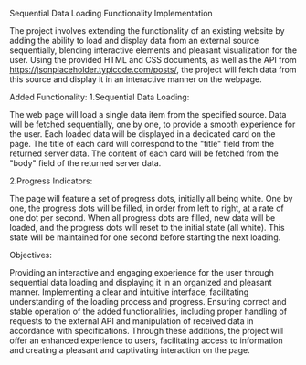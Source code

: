 Sequential Data Loading Functionality Implementation


The project involves extending the functionality of an existing website by adding the ability to load and display data from an external source sequentially, blending interactive elements and pleasant visualization for the user. Using the provided HTML and CSS documents, as well as the API from https://jsonplaceholder.typicode.com/posts/, the project will fetch data from this source and display it in an interactive manner on the webpage.

Added Functionality:
1.Sequential Data Loading:

The web page will load a single data item from the specified source.
Data will be fetched sequentially, one by one, to provide a smooth experience for the user.
Each loaded data will be displayed in a dedicated card on the page.
The title of each card will correspond to the "title" field from the returned server data.
The content of each card will be fetched from the "body" field of the returned server data.

2.Progress Indicators:

The page will feature a set of progress dots, initially all being white.
One by one, the progress dots will be filled, in order from left to right, at a rate of one dot per second.
When all progress dots are filled, new data will be loaded, and the progress dots will reset to the initial state (all white). This state will be maintained for one second before starting the next loading.


Objectives:

Providing an interactive and engaging experience for the user through sequential data loading and displaying it in an organized and pleasant manner.
Implementing a clear and intuitive interface, facilitating understanding of the loading process and progress.
Ensuring correct and stable operation of the added functionalities, including proper handling of requests to the external API and manipulation of received data in accordance with specifications.
Through these additions, the project will offer an enhanced experience to users, facilitating access to information and creating a pleasant and captivating interaction on the page.
